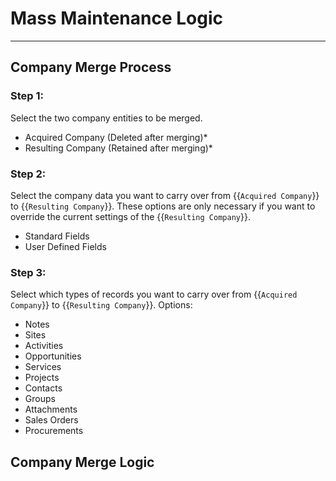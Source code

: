 # Mass Maintenance Logic
---
## Company Merge Process

### Step 1:
Select the two company entities to be merged.
- Acquired Company (Deleted after merging)* 
- Resulting Company (Retained after merging)*

### Step 2:
Select the company data you want to carry over from {{`Acquired Company`}} to {{`Resulting Company`}}. These options are only necessary if you want to override the current settings of the {{`Resulting Company`}}.

- Standard Fields
- User Defined Fields

### Step 3:
Select which types of records you want to carry over from {{`Acquired Company`}} to {{`Resulting Company`}}. Options:
- Notes
- Sites
- Activities
- Opportunities
- Services
- Projects
- Contacts
- Groups
- Attachments
- Sales Orders
- Procurements

## Company Merge Logic

